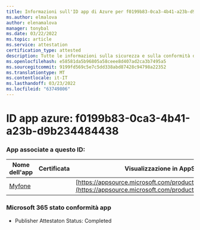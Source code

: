 ```yaml
---
title: Informazioni sull'ID app di Azure per f0199b83-0ca3-4b41-a23b-d9b234484438
ms.author: elmalova
author: elenamalova
manager: tonybal
ms.date: 03/22/2022
ms.topic: article
ms.service: attestation
certification_type: attested
description: Tutte le informazioni sulla sicurezza e sulla conformità disponibili per f0199b83-0ca3-4b41-a23b-d9b234484438.
ms.openlocfilehash: e58581da5b96805a58ceee8d407ad2ca3b7495a5
ms.sourcegitcommit: 9199fd569c5e7c5dd338abd87428c94798a22352
ms.translationtype: MT
ms.contentlocale: it-IT
ms.lasthandoff: 03/23/2022
ms.locfileid: "63749806"
---
```

# <a name="azure-app-id-f0199b83-0ca3-4b41-a23b-d9b234484438"></a>ID app azure: f0199b83-0ca3-4b41-a23b-d9b234484438


### <a name="apps-associated-with-this-id"></a>App associate a questo ID:
| **Nome dell'app** | **Certificata** | **Visualizzazione in AppSource** |
|--------------|---------------|-----------------------|
| [Myfone](../forward/WA200000716.md) |  | [https://appsource.microsoft.com/product/office/WA200000716](https://appsource.microsoft.com/product/office/WA200000716) |

### <a name="microsoft-365-app-compliance-status"></a>Microsoft 365 stato conformità app
- Publisher Attestaton Status: Completed
